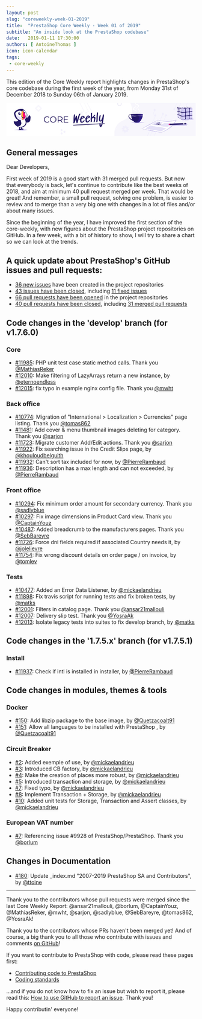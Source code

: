 ```yaml
---
layout: post
slug: "coreweekly-week-01-2019"
title:  "PrestaShop Core Weekly - Week 01 of 2019"
subtitle: "An inside look at the PrestaShop codebase"
date:   2019-01-11 17:30:00
authors: [ AntoineThomas ]
icon: icon-calendar
tags:
 - core-weekly
---
```


This edition of the Core Weekly report highlights changes in PrestaShop's core codebase during the first week of the year, from Monday 31st of December 2018 to Sunday 06th of January 2019.

![Core Weekly banner](/assets/images/2018/12/banner-core-weekly.jpg)


## General messages

Dear Developers,

First week of 2019 is a good start with 31 merged pull requests. But now that everybody is back, let's continue to contribute like the best weeks of 2018, and aim at minimum 40 pull request merged per week. That would be great! And remember, a small pull request, solving one problem, is easier to review and to merge than a very big one with changes in a lot of files and/or about many issues.

Since the beginning of the year, I have improved the first section of the core-weekly, with new figures about the PrestaShop project repositories on GitHub. In a few week, with a bit of history to show, I will try to share a chart so we can look at the trends.


## A quick update about PrestaShop's GitHub issues and pull requests:

- [36 new issues](https://github.com/search?q=org%3APrestaShop+is%3Apublic++-repo%3Aprestashop%2Fprestashop.github.io++is%3Aissue+created%3A2018-12-31..2019-01-06) have been created in the project repositories
- [43 issues have been closed](https://github.com/search?q=org%3APrestaShop+is%3Apublic++-repo%3Aprestashop%2Fprestashop.github.io++is%3Aissue+closed%3A2018-12-31..2019-01-06), including [11 fixed issues](https://github.com/search?q=org%3APrestaShop+is%3Apublic++-repo%3Aprestashop%2Fprestashop.github.io++is%3Aissue+label%3Afixed+closed%3A2018-12-31..2019-01-06)
- [66 pull requests have been opened](https://github.com/search?q=org%3APrestaShop+is%3Apublic++-repo%3Aprestashop%2Fprestashop.github.io++is%3Apr+created%3A2018-12-31..2019-01-06) in the project repositories
- [40 pull requests have been closed](https://github.com/search?q=org%3APrestaShop+is%3Apublic++-repo%3Aprestashop%2Fprestashop.github.io++is%3Apr+closed%3A2018-12-31..2019-01-06), including [31 merged pull requests](https://github.com/search?q=org%3APrestaShop+is%3Apublic++-repo%3Aprestashop%2Fprestashop.github.io++is%3Apr+merged%3A2018-12-31..2019-01-06)

## Code changes in the 'develop' branch (for v1.7.6.0)

### Core

* [#11985](https://github.com/PrestaShop/PrestaShop/pull/11985): PHP unit test case static method calls. Thank you [@MathiasReker](https://github.com/MathiasReker)
* [#12010](https://github.com/PrestaShop/PrestaShop/pull/12010): Make filtering of LazyArrays return a new instance, by [@eternoendless](https://github.com/eternoendless)
* [#12015](https://github.com/PrestaShop/PrestaShop/pull/12015): fix typo in example nginx config file. Thank you [@mwht](https://github.com/mwht)


### Back office

* [#10774](https://github.com/PrestaShop/PrestaShop/pull/10774): Migration of "International > Localization > Currencies" page listing. Thank you [@tomas862](https://github.com/tomas862)
* [#11481](https://github.com/PrestaShop/PrestaShop/pull/11481): Add cover & menu thumbnail images deleting for category. Thank you [@sarjon](https://github.com/sarjon)
* [#11723](https://github.com/PrestaShop/PrestaShop/pull/11723): Migrate customer Add/Edit actions. Thank you [@sarjon](https://github.com/sarjon)
* [#11922](https://github.com/PrestaShop/PrestaShop/pull/11922): Fix searching issue in the Credit Slips page, by [@khouloudbelguith](https://github.com/khouloudbelguith)
* [#11932](https://github.com/PrestaShop/PrestaShop/pull/11932): Can't sort tax included for now, by [@PierreRambaud](https://github.com/PierreRambaud)
* [#11936](https://github.com/PrestaShop/PrestaShop/pull/11936): Description has a max length and can not exceeded, by [@PierreRambaud](https://github.com/PierreRambaud)


### Front office

* [#10294](https://github.com/PrestaShop/PrestaShop/pull/10294): Fix minimum order amount for secondary currency. Thank you [@sadlyblue](https://github.com/sadlyblue)
* [#10297](https://github.com/PrestaShop/PrestaShop/pull/10297): Fix image dimensions in Product Card view. Thank you [@CaptainYouz](https://github.com/CaptainYouz)
* [#10487](https://github.com/PrestaShop/PrestaShop/pull/10487): Added breadcrumb to the manufacturers pages. Thank you [@SebBareyre](https://github.com/SebBareyre)
* [#11726](https://github.com/PrestaShop/PrestaShop/pull/11726): Force dni fields required if associated Country needs it, by [@jolelievre](https://github.com/jolelievre)
* [#11754](https://github.com/PrestaShop/PrestaShop/pull/11754): Fix wrong discount details on order page / on invoice, by [@tomlev](https://github.com/tomlev)


### Tests

* [#10477](https://github.com/PrestaShop/PrestaShop/pull/10477): Added an Error Data Listener, by [@mickaelandrieu](https://github.com/mickaelandrieu)
* [#11898](https://github.com/PrestaShop/PrestaShop/pull/11898): Fix travis script for running tests and fix broken tests, by [@matks](https://github.com/matks)
* [#12001](https://github.com/PrestaShop/PrestaShop/pull/12001): Filters in catalog page. Thank you [@ansar21mallouli](https://github.com/ansar21mallouli)
* [#12007](https://github.com/PrestaShop/PrestaShop/pull/12007): Delivery slip test. Thank you [@YosraAk](https://github.com/YosraAk)
* [#12013](https://github.com/PrestaShop/PrestaShop/pull/12013): Isolate legacy tests into suites to fix develop branch, by [@matks](https://github.com/matks)


## Code changes in the '1.7.5.x' branch (for v1.7.5.1)

### Install

* [#11937](https://github.com/PrestaShop/PrestaShop/pull/11937): Check if intl is installed in installer, by [@PierreRambaud](https://github.com/PierreRambaud)


## Code changes in modules, themes & tools


### Docker

* [#150](https://github.com/PrestaShop/docker/pull/150): Add libzip package to the base image, by [@Quetzacoalt91](https://github.com/Quetzacoalt91)
* [#151](https://github.com/PrestaShop/docker/pull/151): Allow all languages to be installed with PrestaShop , by [@Quetzacoalt91](https://github.com/Quetzacoalt91)


### Circuit Breaker

* [#2](https://github.com/PrestaShop/circuit-breaker/pull/2): Added exemple of use, by [@mickaelandrieu](https://github.com/mickaelandrieu)
* [#3](https://github.com/PrestaShop/circuit-breaker/pull/3): Introduced CB factory, by [@mickaelandrieu](https://github.com/mickaelandrieu)
* [#4](https://github.com/PrestaShop/circuit-breaker/pull/4): Make the creation of places more robust, by [@mickaelandrieu](https://github.com/mickaelandrieu)
* [#5](https://github.com/PrestaShop/circuit-breaker/pull/5): Introduced transaction and storage, by [@mickaelandrieu](https://github.com/mickaelandrieu)
* [#7](https://github.com/PrestaShop/circuit-breaker/pull/7): Fixed typo, by [@mickaelandrieu](https://github.com/mickaelandrieu)
* [#8](https://github.com/PrestaShop/circuit-breaker/pull/8): Implement Transaction + Storage, by [@mickaelandrieu](https://github.com/mickaelandrieu)
* [#10](https://github.com/PrestaShop/circuit-breaker/pull/10): Added unit tests for Storage, Transaction and Assert classes, by [@mickaelandrieu](https://github.com/mickaelandrieu)


### European VAT number

* [#7](https://github.com/PrestaShop/vatnumber/pull/7): Referencing issue #9928 of PrestaShop/PrestaShop. Thank you [@borlum](https://github.com/borlum)


## Changes in Documentation

* [#180](https://github.com/PrestaShop/docs/pull/180): Update _index.md "2007-2019 PrestaShop SA and Contributors", by [@ttoine](https://github.com/ttoine)


<hr />

Thank you to the contributors whose pull requests were merged since the last Core Weekly Report: @ansar21mallouli, @borlum, @CaptainYouz, @MathiasReker, @mwht, @sarjon, @sadlyblue, @SebBareyre, @tomas862, @YosraAk!

Thank you to the contributors whose PRs haven't been merged yet! And of course, a big thank you to all those who contribute with issues and comments [on GitHub](https://github.com/PrestaShop/PrestaShop)!

If you want to contribute to PrestaShop with code, please read these pages first:

 * [Contributing code to PrestaShop](https://devdocs.prestashop.com/1.7/contribute/contribution-guidelines/)
 * [Coding standards](https://devdocs.prestashop.com/1.7/development/coding-standards/)

...and if you do not know how to fix an issue but wish to report it, please read this: [How to use GitHub to report an issue](https://devdocs.prestashop.com/1.7/contribute/contribute-reporting-issues/). Thank you!

Happy contributin' everyone!
